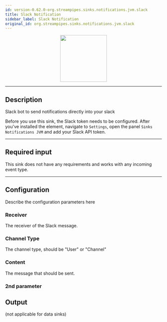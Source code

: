 ```yaml
---
id: version-0.62.0-org.streampipes.sinks.notifications.jvm.slack
title: Slack Notification
sidebar_label: Slack Notification
original_id: org.streampipes.sinks.notifications.jvm.slack
---
```




<p align="center"> 
    <img src="/docs/img/pipeline-elements/org.streampipes.sinks.notifications.jvm.slack/icon.png" width="150px;" class="pe-image-documentation"/>
</p>

***

## Description

Slack bot to send notifications directly into your slack

Before you use this sink, the Slack token needs to be configured.
After you've installed the element, navigate to ``Settings``, open the panel ``Sinks Notifications JVM`` and add your
Slack API token.
***

## Required input

This sink does not have any requirements and works with any incoming event type.

***

## Configuration

Describe the configuration parameters here

### Receiver

The receiver of the Slack message.

### Channel Type

The channel type, should be "User" or "Channel"

### Content

The message that should be sent.

### 2nd parameter

## Output

(not applicable for data sinks)